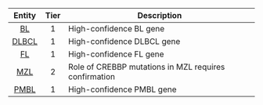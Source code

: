 |Entity|Tier|Description              |
|:----:|:----:|------------------------------|
|[BL](images/icons/BL_tier1.png) | 1 | High-confidence BL gene|
|[DLBCL](images/icons/DLBCL_tier1.png) | 1 | High-confidence DLBCL gene|
|[FL](images/icons/FL_tier1.png) | 1 | High-confidence FL gene|
|[MZL](images/icons/MZL_tier2.png) | 2 | Role of CREBBP mutations in MZL requires confirmation|
|[PMBL](images/icons/PMBL_tier1.png) | 1 | High-confidence PMBL gene|
